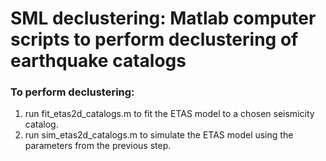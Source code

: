 # SML declustering: Matlab computer scripts to perform declustering of earthquake catalogs

### To perform declustering:
1. run fit_etas2d_catalogs.m to fit the ETAS model to a chosen seismicity catalog.
2. run sim_etas2d_catalogs.m to simulate the ETAS model using the parameters from the previous step. 
